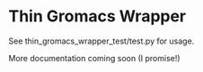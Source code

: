 Thin Gromacs Wrapper
====================

See thin_gromacs_wrapper_test/test.py for usage.

More documentation coming soon (I promise!)

